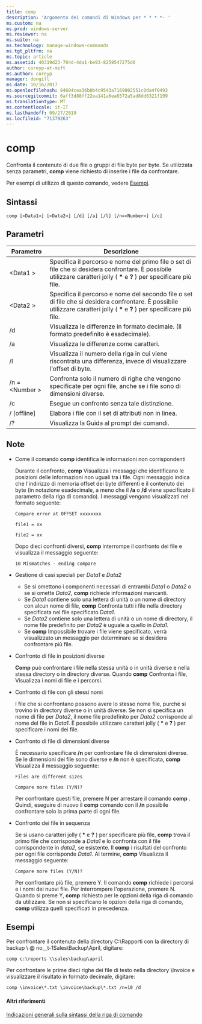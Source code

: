 ```yaml
---
title: comp
description: 'Argomento dei comandi di Windows per * * * *- '
ms.custom: na
ms.prod: windows-server
ms.reviewer: na
ms.suite: na
ms.technology: manage-windows-commands
ms.tgt_pltfrm: na
ms.topic: article
ms.assetid: 40319d23-704d-4da1-be93-8259547275d0
author: coreyp-at-msft
ms.author: coreyp
manager: dongill
ms.date: 10/16/2017
ms.openlocfilehash: 84604cea36b0b4c9543a7169002551c0da4f0493
ms.sourcegitcommit: 6aff3d88ff22ea141a6ea6572a5ad8dd6321f199
ms.translationtype: MT
ms.contentlocale: it-IT
ms.lasthandoff: 09/27/2019
ms.locfileid: "71379263"
---
```

# <a name="comp"></a>comp



Confronta il contenuto di due file o gruppi di file byte per byte. Se utilizzata senza parametri, **comp** viene richiesto di inserire i file da confrontare.

Per esempi di utilizzo di questo comando, vedere [Esempi](#BKMK_examples).

## <a name="syntax"></a>Sintassi

```
comp [<Data1>] [<Data2>] [/d] [/a] [/l] [/n=<Number>] [/c]
```

## <a name="parameters"></a>Parametri

|Parametro|Descrizione|
|---------|-----------|
|\<Data1 >|Specifica il percorso e nome del primo file o set di file che si desidera confrontare. È possibile utilizzare caratteri jolly ( **&#42;** e **?** ) per specificare più file.|
|\<Data2 >|Specifica il percorso e nome del secondo file o set di file che si desidera confrontare. È possibile utilizzare caratteri jolly ( **&#42;** e **?** ) per specificare più file.|
|/d|Visualizza le differenze in formato decimale. (Il formato predefinito è esadecimale).|
|/a|Visualizza le differenze come caratteri.|
|/l|Visualizza il numero della riga in cui viene riscontrata una differenza, invece di visualizzare l'offset di byte.|
|/n = \<Number >|Confronta solo il numero di righe che vengono specificate per ogni file, anche se i file sono di dimensioni diverse.|
|/c|Esegue un confronto senza tale distinzione.|
|/ [offline]|Elabora i file con il set di attributi non in linea.|
|/?|Visualizza la Guida al prompt dei comandi.|

## <a name="remarks"></a>Note

-   Come il comando **comp** identifica le informazioni non corrispondenti

    Durante il confronto, **comp** Visualizza i messaggi che identificano le posizioni delle informazioni non uguali tra i file. Ogni messaggio indica che l'indirizzo di memoria offset dei byte differenti e il contenuto dei byte (in notazione esadecimale, a meno che il **/a** o **/d** viene specificato il parametro della riga di comando). I messaggi vengono visualizzati nel formato seguente:

    `Compare error at OFFSET xxxxxxxx`

    `file1 = xx`

    `file2 = xx`

    Dopo dieci confronti diversi, **comp** interrompe il confronto dei file e visualizza il messaggio seguente:

    `10 Mismatches - ending compare`
-   Gestione di casi speciali per *Data1* e *Data2*  
    -   Se si omettono i componenti necessari di entrambi *Data1* o *Data2* o se si omette *Data2*, **comp** richiede informazioni mancanti.
    -   Se *Data1* contiene solo una lettera di unità o un nome di directory con alcun nome di file, **comp** Confronta tutti i file nella directory specificata nel file specificato *Data1*.
    -   Se *Data2* contiene solo una lettera di unità o un nome di directory, il nome file predefinito per *Data2* è uguale a quello in *Data1*.
    -   Se **comp** Impossibile trovare i file viene specificato, verrà visualizzato un messaggio per determinare se si desidera confrontare più file.
-   Confronto di file in posizioni diverse

    **Comp** può confrontare i file nella stessa unità o in unità diverse e nella stessa directory o in directory diverse. Quando **comp** Confronta i file, Visualizza i nomi di file e i percorsi.
-   Confronto di file con gli stessi nomi

    I file che si confrontano possono avere lo stesso nome file, purché si trovino in directory diverse o in unità diverse. Se non si specifica un nome di file per *Data2*, il nome file predefinito per *Data2* corrisponde al nome del file in *Data1*. È possibile utilizzare caratteri jolly ( **&#42;** e **?** ) per specificare i nomi dei file.
-   Confronto di file di dimensioni diverse

    È necessario specificare **/n** per confrontare file di dimensioni diverse. Se le dimensioni dei file sono diverse e **/n** non è specificata, **comp** Visualizza il messaggio seguente:

    `Files are different sizes`

    `Compare more files (Y/N)?`

    Per confrontare questi file, premere N per arrestare il comando **comp** . Quindi, eseguire di nuovo il **comp** comando con il **/n** possibile confrontare solo la prima parte di ogni file.
-   Confronto dei file in sequenza

    Se si usano caratteri jolly ( **&#42;** e **?** ) per specificare più file, **comp** trova il primo file che corrisponde a *Data1* e lo confronta con il file corrispondente in *data2*, se esistente. Il **comp** i risultati del confronto per ogni file corrisponde *Data1*. Al termine, **comp** Visualizza il messaggio seguente:

    `Compare more files (Y/N)?`

    Per confrontare più file, premere Y. Il comando **comp** richiede i percorsi e i nomi dei nuovi file. Per interrompere l'operazione, premere N. Quando si preme Y, **comp** richiesto per le opzioni della riga di comando da utilizzare. Se non si specificano le opzioni della riga di comando, **comp** utilizza quelli specificati in precedenza.

## <a name="BKMK_examples"></a>Esempi

Per confrontare il contenuto della directory C:\Rapporti con la directory di backup \\ @ no__t-1Sales\Backup\April, digitare:
```
comp c:\reports \\sales\backup\april
```
Per confrontare le prime dieci righe dei file di testo nella directory \Invoice e visualizzare il risultato in formato decimale, digitare:
```
comp \invoice\*.txt \invoice\backup\*.txt /n=10 /d
```

#### <a name="additional-references"></a>Altri riferimenti

[Indicazioni generali sulla sintassi della riga di comando](command-line-syntax-key.md)